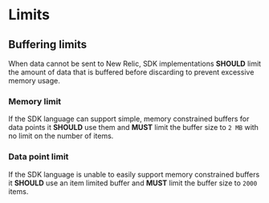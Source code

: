 # Limits

## Buffering limits

When data cannot be sent to New Relic, SDK implementations **SHOULD** limit the amount of data that is buffered before discarding to prevent excessive memory usage.

### Memory limit

If the SDK language can support simple, memory constrained buffers for data points it **SHOULD** use them and **MUST** limit the buffer size to `2 MB` with no limit on the number of items.

### Data point limit

If the SDK language is unable to easily support memory constrained buffers it **SHOULD** use an item limited buffer and **MUST** limit the buffer size to `2000` items.
